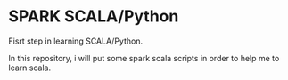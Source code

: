 # SPARK SCALA/Python

Fisrt step in learning SCALA/Python.

In this repository, i will put some spark scala scripts in order to help me to learn scala.
